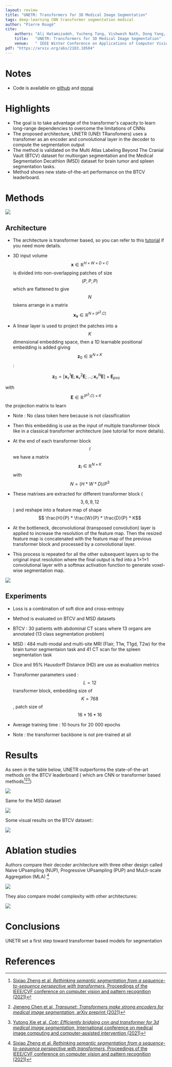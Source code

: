 ```yaml
---
layout: review
title: "UNETR: Transformers for 3D Medical Image Segmentation"
tags: deep-learning CNN transformer segmentation medical
author: "Pierre Rougé"
cite:
    authors: "Ali Hatamizadeh, Yucheng Tang, Vishwesh Nath, Dong Yang, Andriy Myronenko, Bennet Landman, Holger R. Roth, Daguang Xu"
    title:   "UNETR: Transformers for 3D Medical Image Segmentation"
    venue:   " IEEE Winter Conference on Applications of Computer Vision (WACV) 2022"
pdf: "https://arxiv.org/abs/2103.10504"
---
```


# Notes

* Code is available on [github](https://github.com/Project-MONAI/research-contributions/tree/main/UNETR/BTCV) and [monai](https://docs.monai.io/en/stable/networks.html#unetr)

# Highlights

* The goal is to take advantage of the transformer's capacity to learn long-range dependencies to overcome the limitations of CNNs 
* The proposed architecture, UNETR (UNEt TRansfomers) uses a transfomer as an encoder and convolutional layer in the decoder to compute the segmentation output
* The method is validated on the Multi Atlas Labeling Beyond The Cranial Vault (BTCV) dataset for multiorgan segmentation and the Medical Segmentation Decathlon (MSD) dataset for brain tumor and spleen segmentation tasks.
* Method shows new state-of-the-art performance on the BTCV leaderboard.

# Methods

![](/collections/images/unetr/overview_method.jpg)

## Architecture

* The architecture is transformer based, so you can refer to this [tutorial](https://creatis-myriad.github.io./tutorials/2022-06-20-tutorial_transformer.html) if you need more details. 

* 3D input volume $$\mathbf{x} \in \mathbb{R}^{H \times W \times D \times C}$$ is divided into non-overlapping patches of size $$(P, P, P)$$ which are flattened to give $$N$$ tokens arrange in a matrix $$\mathbf{x_v} \in \mathbb{R}^{N \times (P^3.C)}$$

* A linear layer is used to project the patches into a $$K$$ dimensional embedding space, then a 1D learnable positional embedding is added giving $$\mathbf{z}_{0} \in \mathbb{R}^{N \times K}$$ :

 $$ \mathbf{z}_{0} = [\mathbf{x}_{v}^{1}\mathbf{E}; \mathbf{x}_{v}^{2}\mathbf{E};...;\mathbf{x}_{v}^{N}\mathbf{E}] + \mathbf{E}_{pos}$$

with 
	 $$\mathbf{E} \in \mathbb{R}^{(P^3.C) \times K}$$ the projection matrix to learn

* Note : No class token here because is not classification

* Then this embedding is use as the input of multiple transformer block like in a classical transformer architecture (see tutorial for more details).


* At the end of each transformer block $$l$$ we have a matrix $$\mathbf{z}_l \in \mathbb{R}^{N \times K}$$ with $$N = (H * W * D)/P^3$$

* These matrixes are extracted for different transformer block ($${3, 6, 9, 12}$$) and reshape into a feature map of shape $$ \frac{H}{P} * \frac{W}{P} * \frac{D}{P} * K$$ 

* At the bottleneck, deconvolutional (transposed convolution) layer is applied to increase the resolution of the feature map. Then the resized feature map is concatenated with the feature map of the previous transformer block and processed by a convolutional layer.

* This process is repeated for all the other subsequent layers up to the original input resolution where the final output is fed into a 1×1×1 convolutional layer with a softmax activation function to generate voxel-wise segmentation map.

![](/collections/images/unetr/architecture.jpg)

## Experiments

* Loss is a combination of soft dice and cross-entropy 
* Method is evaluated on BTCV and MSD datasets
* BTCV : 30 patients with abdominal CT scans where 13 organs are annotated (13 class segmentation problem)
* MSD :  484 multi-modal and multi-site MRI (Flair, T1w, T1gd, T2w) for the brain tumor segmentaion task and 41 CT scan for the spleen segmentation task
* Dice and 95% Hausdorff Distance (HD) are use as evaluation metrics

* Transformer parameters used : $$L=12$$ transformer block, embedding size of $$K=768$$, patch size of $$ 16 * 16 * 16$$ 	
* Average training time : 10 hours for 20 000 epochs

* Note : the transformer backbone is not pre-trained at all

# Results

As seen in the table below, UNETR outperforms the state-of-the-art methods on the BTCV leaderboard ( which are CNN or transformer based methods[^1][^2][^3]) 

![](/collections/images/unetr/results_BTCV.jpg)

Same for the MSD dataset

![](/collections/images/unetr/results_MSD.jpg)

Some visual results on the BTCV dataset::

![](/collections/images/unetr/visual_results_BTCV.jpg)

# Ablation studies

Authors compare their decoder architecture with three other design called Naive UPsampling (NUP), Progressive UPsampling (PUP) and MuLti-scale Aggregation (MLA) [^1]

![](/collections/images/unetr/ablation_decoder.jpg)

They also compare model complexity with other architectures:

![](/collections/images/unetr/parameters.jpg)

# Conclusions

UNETR set a first step toward transformer based models for segmentation

# References

[^1]: [Sixiao Zheng et al, *Rethinking semantic segmentation from a sequence-to-sequence perspective with transformers*, Proceedings of the IEEE/CVF conference on computer vision and pattern recognition (2021)](https://arxiv.org/abs/2012.15840)
[^2]: [Jieneng Chen et al, *Transunet: Transformers make strong encoders for medical image segmentation*, arXiv preprint (2021)](https://arxiv.org/abs/2102.04306)
[^3]: [Yutong Xie et al, *Cotr: Efficiently bridging cnn and transformer for 3d medical image segmentation*, International conference on medical image computing and computer-assisted intervention  (2021)](https://arxiv.org/abs/2103.03024)